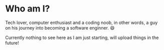 # Who am I?

Tech lover, computer enthusiast and a coding noob, in other words, a guy on his journey into becoming a software enginner. :smile:

Currently nothing to see here as I am just starting, will upload things in the future!
